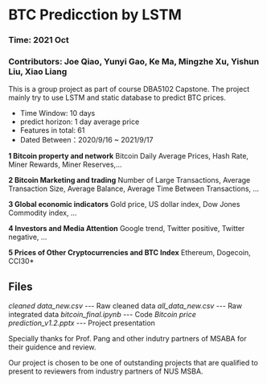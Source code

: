 # BTC Predicction by LSTM
### Time: 2021 Oct
### Contributors:  Joe Qiao, Yunyi Gao, Ke Ma, Mingzhe Xu, Yishun Liu, Xiao Liang
This is a group project as part of course DBA5102 Capstone. The project mainly try to use LSTM and static database to predict BTC prices. 
* Time Window: 10 days
* predict horizon: 1 day average price
* Features in total: 61
* Dated Between：2020/9/16 ~ 2021/9/17

**1 Bitcoin property and network**
Bitcoin Daily Average Prices, Hash Rate, Miner Rewards, Miner Reserves,…

**2 Bitcoin Marketing and trading**
Number of Large Transactions, Average Transaction Size, Average Balance, Average Time Between Transactions, …

**3 Global economic indicators**
Gold price, US dollar index, Dow Jones Commodity index, … 

**4 Investors and Media Attention**
Google trend, Twitter positive, Twitter negative, …

**5 Prices of Other Cryptocurrencies and BTC Index**
 Ethereum, Dogecoin, CCI30*

## Files
*cleaned data_new.csv* --- Raw cleaned data
*all_data_new.csv*     --- Raw integrated data
*bitcoin_final.ipynb*  --- Code
*Bitcoin price prediction_v1.2.pptx* --- Project presentation

Specially thanks for Prof. Pang and other indutry partners of MSABA for their guidence and review.

Our project is chosen to be one of outstanding projects that are qualified to present to reviewers from industry partners of NUS MSBA. 

